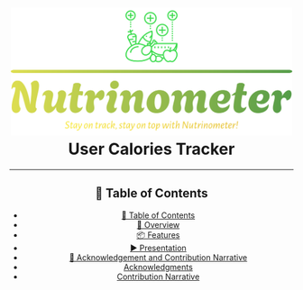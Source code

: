 <div align="center">
<h1 align="center">
<img src="https://github.com/chustinecantal/Nutrinometer/blob/main/Images/438204093_1011339160324291_3669561564068061047_n.png" width="500" />
<br>User Calories Tracker</h1>

---

## 📖 Table of Contents
- [📖 Table of Contents](#-table-of-contents)
- [📍 Overview](#-overview)
- [📦 Features](#-features)
- [▶ Presentation](#-presentation)
 - [👏 Acknowledgement and Contribution Narrative](#-acknowledgement-and-contribution-narrative)
  - [Acknowledgments](#acknowledgments)
  - [Contribution Narrative](#contribution-narrative)

